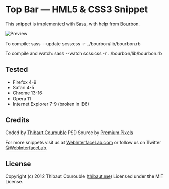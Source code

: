 # Top Bar — HML5 & CSS3 Snippet

This snippet is implemented with [Sass](https://github.com/nex3/sass), with help from [Bourbon](https://github.com/thoughtbot/bourbon).

![Preview](http://www.webinterfacelab.com/snippets/top-bar/preview.png)

To compile:
  sass --update scss:css -r ../bourbon/lib/bourbon.rb

To compile and watch:
  sass --watch scss:css -r ../bourbon/lib/bourbon.rb

## Tested

* Firefox 4-9
* Safari 4-5
* Chrome 13-16
* Opera 11
* Internet Explorer 7-9 (broken in IE6)

## Credits

Coded by [Thibaut Courouble](http://github.com/Thibaut)
PSD Source by [Premium Pixels](http://www.premiumpixels.com/freebies/sticky-admin-bar-psd/)

For more snippets visit us at [WebInterfaceLab.com](http://www.webinterfacelab.com) or follow us on Twitter [@WebInterfaceLab](http://twitter.com/WebInterfaceLab).

## License

Copyright (c) 2012 Thibaut Courouble ([thibaut.me](http://thibaut.me))
Licensed under the MIT License.